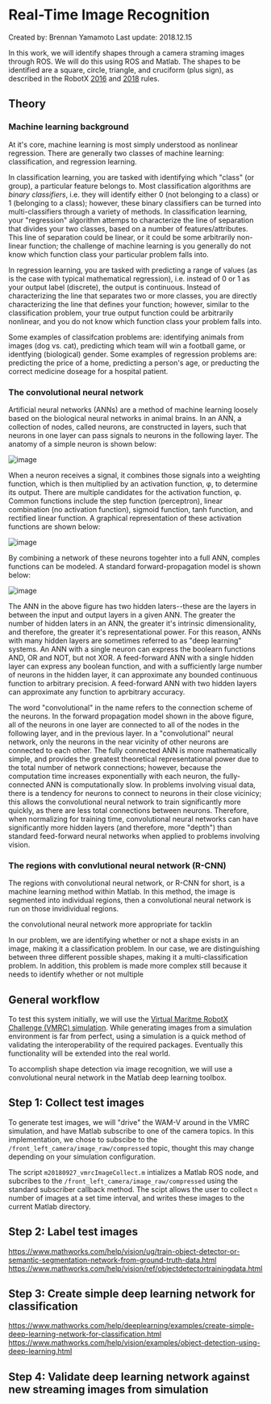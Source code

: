 # Real-Time Image Recognition

Created by: Brennan Yamamoto
Last update: 2018.12.15

In this work, we will identify shapes through a camera straming images through ROS.  We will do this using ROS and Matlab.  The shapes to be identified are a square, circle, triangle, and cruciform (plus sign), as described in the RobotX [2016](https://www.robotx.org/images/files/2016-MRC-Tasks-2016-11-28.pdf) and [2018](https://www.robotx.org/images/RobotX-2018-Tasks_v2.0.pdf) rules.

## Theory

### Machine learning background
At it's core, machine learning is most simply understood as nonlinear regression.  There are generally two classes of machine learning: classification, and regression learning.

In classification learning, you are tasked with identifying which "class" (or group), a particular feature belongs to.  Most classification algorithms are _binary classifiers_, i.e. they will identify either 0 (not belonging to a class) or 1 (belonging to a class); however, these binary classifiers can be turned into multi-classifiers through a variety of methods.  In classification learning, your "regression" algorithm attemps to characterize the line of separation that divides your two classes, based on a number of features/attributes.  This line of separation could be linear, or it could be some arbitrarily non-linear function; the challenge of machine learning is you generally do not know which function class your particular problem falls into.

In regression learning, you are tasked with predicting a range of values (as is the case with typical mathematical regression), i.e. instead of 0 or 1 as your output label (discrete), the output is continuous.  Instead of characterizing the line that separates two or more classes, you are directly characterizing the line that defines your function; however, similar to the classification problem, your true output function could be arbitrarily nonlinear, and you do not know which function class your problem falls into.

Some examples of classifcation problems are: identifying animals from images (dog vs. cat), predicting which team will win a football game, or identfying (biological) gender.  Some examples of regression problems are: predicting the price of a home, predicting a person's age, or preducting the correct medicine doseage for a hospital patient.

### The convolutional neural network

Artificial neural networks (ANNs) are a method of machine learning loosely based on the biological neural networks in animal brains.  In an ANN, a collection of nodes, called neurons, are constructed in layers, such that neurons in one layer can pass signals to neurons in the following layer.  The anatomy of a simple neuron is shown below:

![image](https://github.com/aztrimble/me696_marineRobotics/blob/master/Projects/realTimeImageRecognition/Images/neuron.jpg)

When a neuron receives a signal, it combines those signals into a weighting function, which is then multiplied by an activation function, φ, to determine its output. There are multiple candidates for the activation function, φ.  Common functions include the step function (perceptron), linear combination (no activation function), sigmoid function, tanh function, and rectified linear function.  A graphical representation of these activation functions are shown below:

![image](https://github.com/aztrimble/me696_marineRobotics/blob/master/Projects/realTimeImageRecognition/Images/activationFunctions.jpg)

By combining a network of these neurons togehter into a full ANN, comples functions can be modeled.  A standard forward-propagation model is shown below:

![image](https://github.com/aztrimble/me696_marineRobotics/blob/master/Projects/realTimeImageRecognition/Images/forwardPropagation.jpg)

The ANN in the above figure has two hidden laters--these are the layers in between the input and output layers in a given ANN.  The greater the number of hidden laters in an ANN, the greater it's intrinsic dimensionality, and therefore, the greater it's representational power.  For this reason, ANNs with many hidden layers are sometimes referred to as "deep learning" systems.  An ANN with a single neuron can express the boolearn functions AND, OR and NOT, but not XOR.  A feed-forward ANN with a single hidden layer can express any boolean function, and with a sufficiently large number of neurons in the hidden layer, it can approximate any bounded continuous function to arbitrary precision.  A feed-forward ANN with two hidden layers can approximate any function to aprbitrary accuracy.  

The word "convolutional" in the name refers to the connection scheme of the neurons.  In the forward propagation model shown in the above figure, all of the neurons in one layer are connected to all of the nodes in the following layer, and in the previous layer.  In a "convolutional" neural network, only the neurons in the near vicinity of other neurons are connected to each other.  The fully connected ANN is more mathematically simple, and provides the greatest theoretical representational power due to the total number of network connections; however, because the computation time increases exponentially with each neuron, the fully-connected ANN is computationally slow.  In problems involving visual data, there is a tendency for neurons to connect to neurons in their close vicinicy; this allows the convolutional neural network to train significantly more quickly, as there are less total connections between neurons.  Therefore, when normalizing for training time, convolutional neural networks can have significantly more hidden layers (and therefore, more "depth") than standard feed-forward neural networks when applied to problems involving vision.  

### The regions with convlutional neural network (R-CNN)

The regions with convolutional neural network, or R-CNN for short, is a machine learning method within Matlab.  In this method, the image is segmented into individual regions, then a convolutional neural network is run on those invidividual regions.  

the convolutional neural network more appropriate for tacklin

In our problem, we are identifying whether or not a shape exists in an image, making it a classification problem.  In our case, we are distinguishing between three different possible shapes, making it a multi-classification problem.  In addition, this problem is made more complex still because it needs to identify whether or not multiple 

## General workflow
To test this system initially, we will use the [Virtual Maritme RobotX Challenge (VMRC) simulation](https://bitbucket.org/osrf/vmrc).  While generating images from a simulation environment is far from perfect, using a simulation is a quick method of validating the interoperability of the required packages.  Eventually this functionality will be extended into the real world.  

To accomplish shape detection via image recognition, we will use a convolutional neural network in the Matlab deep learning toolbox.  

## Step 1: Collect test images
To generate test images, we will "drive" the WAM-V around in the VMRC simulation, and have Matlab subscribe to one of the camera topics.  In this implementation, we chose to subscibe to the `/front_left_camera/image_raw/compressed` topic, thought this may change depending on your simulation configuration.  

The script `m20180927_vmrcImageCollect.m` intializes a Matlab ROS node, and subcribes to the `/front_left_camera/image_raw/compressed` using the standard subscriber callback method.  The scipt allows the user to collect `n` number of images at a set time interval, and writes these images to the current Matlab directory.  

## Step 2: Label test images
https://www.mathworks.com/help/vision/ug/train-object-detector-or-semantic-segmentation-network-from-ground-truth-data.html
https://www.mathworks.com/help/vision/ref/objectdetectortrainingdata.html

## Step 3: Create simple deep learning network for classification
https://www.mathworks.com/help/deeplearning/examples/create-simple-deep-learning-network-for-classification.html
https://www.mathworks.com/help/vision/examples/object-detection-using-deep-learning.html


## Step 4: Validate deep learning network against new streaming images from simulation

